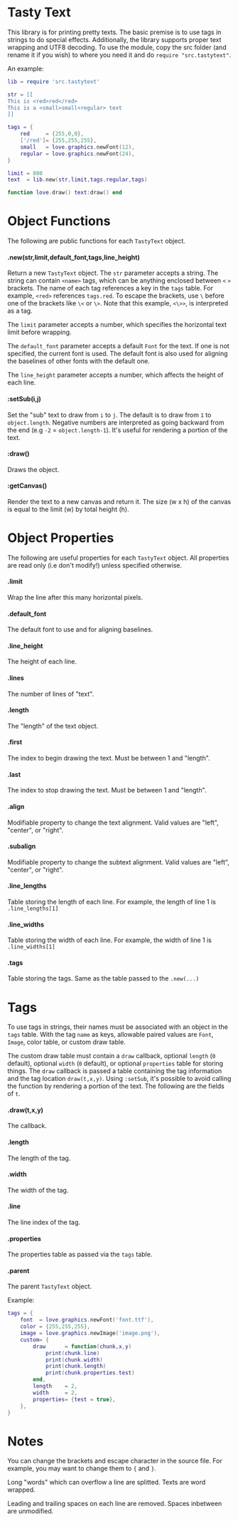 Tasty Text
==========

This library is for printing pretty texts. The basic premise is to 
use tags in strings to do special effects. Additionally, the library 
supports proper text wrapping and UTF8 decoding. To use the module, 
copy the src folder (and rename it if you wish) to where you need it and
do `require "src.tastytext"`.

An example:

````lua
lib = require 'src.tastytext'

str = [[
This is <red>red</red>
This is a <small>small<regular> text
]]

tags = {
	red     = {255,0,0},
	['/red']= {255,255,255},
	small   = love.graphics.newFont(12),
	regular = love.graphics.newFont(24),
}

limit = 800
text  = lib.new(str,limit,tags.regular,tags)

function love.draw() text:draw() end
````

Object Functions
================
The following are public functions for each `TastyText` object.

#### .new(str,limit,default_font,tags,line_height)
Return a new `TastyText` object. The `str` parameter accepts a string. 
The string can contain `<name>` tags, which can be anything enclosed 
between `<` `>` brackets. The name of each tag references a key in the 
`tags` table. For example, `<red>` references `tags.red`. To escape the 
brackets, use `\` before one of the brackets like `\<` or `\>`. 
Note that this example, `<\>>`, is interpreted as a tag.

The `limit` parameter accepts a number, which specifies the horizontal 
text limit before wrapping. 

The `default_font` parameter accepts a default `Font` for the text. If 
one is not specified, the current font is used. The default font is 
also used for aligning the baselines of other fonts with the default one.

The `line_height` parameter accepts a number, which affects 
the height of each line.

#### :setSub(i,j)
Set the "sub" text to draw from `i` to `j`. The default is to draw from 
`1` to `object.length`. Negative numbers are interpreted as going 
backward from the end (e.g `-2` = `object.length-1`). It's useful for 
rendering a portion of the text.

#### :draw()
Draws the object.

#### :getCanvas()
Render the text to a new canvas and return it. The size (w x h) of the 
canvas is equal to the limit (w) by total height (h).

Object Properties
=================

The following are useful properties for each `TastyText` object. All properties 
are read only (i.e don't modify!) unless specified otherwise.

#### .limit 
Wrap the line after this many horizontal pixels.

#### .default_font 
The default font to use and for aligning baselines.

#### .line_height 
The height of each line.

#### .lines 
The number of lines of "text".

#### .length 
The "length" of the text object.

#### .first 
The index to begin drawing the text. Must be between 1 and "length".

#### .last 
The index to stop drawing the text. Must be between 1 and "length".

#### .align 
Modifiable property to change the text alignment. Valid values are 
"left", "center", or "right".

#### .subalign
Modifiable property to change the subtext alignment. Valid values are 
"left", "center", or "right".

#### .line_lengths 
Table storing the length of each line. For example, the length of line 
1 is `.line_lengths[1]`
	
#### .line_widths 
Table storing the width of each line. For example, the width of line 
1 is `.line_widths[1]`	

#### .tags 
Table storing the tags. Same as the table passed to the `.new(...)`

Tags
====

To use tags in strings, their names must be associated with an object 
in the `tags` table. With the tag `name` as keys, allowable paired values 
are `Font`, `Image`, color table, or custom draw table.

The custom draw table must contain a `draw` callback, optional `length` 
(`0` default), optional `width` (`0` default), or optional `properties` 
table for storing things. The `draw` callback is passed a table containing 
the tag information and the tag location `draw(t,x,y)`. Using `:setSub`, 
it's possible to avoid calling the function by rendering a portion of 
the text. The following are the fields of `t`.

#### .draw(t,x,y) 
The callback.

#### .length
The length of the tag.

#### .width
The width of the tag.

#### .line
The line index of the tag.

#### .properties
The properties table as passed via the `tags` table.

#### .parent
The parent `TastyText` object.

Example:

````lua
tags = {
	font  = love.graphics.newFont('font.ttf'),
	color = {255,255,255},
	image = love.graphics.newImage('image.png'),
	custom= {
		draw      = function(chunk,x,y)
			print(chunk.line)
			print(chunk.width)
			print(chunk.length)
			print(chunk.properties.test)
		end,
		length    = 2,
		width     = 2,
		properties= {test = true},
	},
}
````

Notes
=====

You can change the brackets and escape character in the source file. 
For example, you may want to change them to `{` and `}`.

Long "words" which can overflow a line are splitted. Texts are word 
wrapped.

Leading and trailing spaces on each line are removed. Spaces inbetween 
are unmodified.
